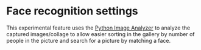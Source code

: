 # Face recognition settings
This experimental feature uses the [Python Image Analyzer](https://github.com/momentobooth/python-image-analyzer) to analyze the captured images/collage to allow easier sorting in the gallery by number of people in the picture and search for a picture by matching a face.
